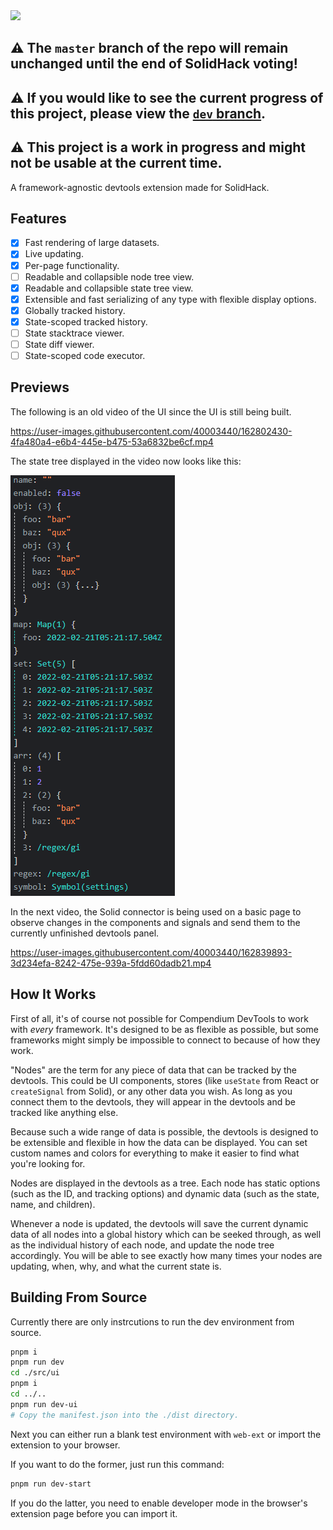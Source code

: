 <img src="https://assets.solidjs.com/banner?project=Compendium%20DevTools" />

## ⚠️ The `master` branch of the repo will remain unchanged until the end of SolidHack voting! 

## ⚠️ If you would like to see the current progress of this project, please view the [`dev` branch](https://github.com/CompendiumDevTools/devtools/tree/dev).

## ⚠️ This project is a work in progress and might not be usable at the current time.

A framework-agnostic devtools extension made for SolidHack.

## Features

- [x] Fast rendering of large datasets.
- [x] Live updating.
- [x] Per-page functionality.
- [ ] Readable and collapsible node tree view.
- [x] Readable and collapsible state tree view.
- [x] Extensible and fast serializing of any type with flexible display options.
- [x] Globally tracked history.
- [x] State-scoped tracked history.
- [ ] State stacktrace viewer.
- [ ] State diff viewer.
- [ ] State-scoped code executor.

## Previews
  
The following is an old video of the UI since the UI is still being built.

https://user-images.githubusercontent.com/40003440/162802430-4fa480a4-e6b4-445e-b475-53a6832be6cf.mp4

The state tree displayed in the video now looks like this:

![State Tree](./previews/state-tree.png)

In the next video, the Solid connector is being used on a basic page to observe changes in the components and signals and send them to the currently unfinished devtools panel.

https://user-images.githubusercontent.com/40003440/162839893-3d234efa-8242-475e-939a-5fdd60dadb21.mp4

## How It Works

First of all, it's of course not possible for Compendium DevTools to work with *every* framework. It's designed to be as flexible as possible, but some frameworks might simply be impossible to connect to because of how they work.

"Nodes" are the term for any piece of data that can be tracked by the devtools. This could be UI components, stores (like `useState` from React or `createSignal` from Solid), or any other data you wish. As long as you connect them to the devtools, they will appear in the devtools and be tracked like anything else.

Because such a wide range of data is possible, the devtools is designed to be extensible and flexible in how the data can be displayed. You can set custom names and colors for everything to make it easier to find what you're looking for.

Nodes are displayed in the devtools as a tree. Each node has static options (such as the ID, and tracking options) and dynamic data (such as the state, name, and children).

Whenever a node is updated, the devtools will save the current dynamic data of all nodes into a global history which can be seeked through, as well as the individual history of each node, and update the node tree accordingly. You will be able to see exactly how many times your nodes are updating, when, why, and what the current state is.

## Building From Source

Currently there are only instrcutions to run the dev environment from source.

```bash
pnpm i 
pnpm run dev
cd ./src/ui
pnpm i
cd ../..
pnpm run dev-ui
# Copy the manifest.json into the ./dist directory.
```

Next you can either run a blank test environment with `web-ext` or import the extension to your browser.

If you want to do the former, just run this command:

```bash
pnpm run dev-start
```

If you do the latter, you need to enable developer mode in the browser's extension page before you can import it.
